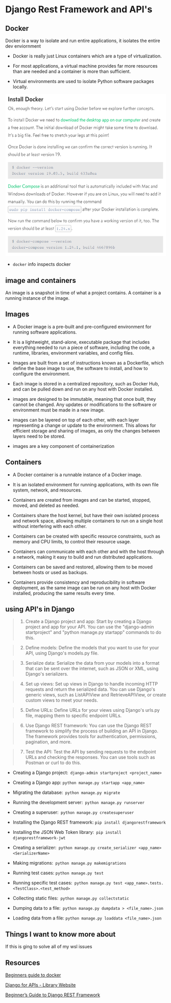 # Django Rest Framework and API's

## Docker

Docker is a way to isolate and run entire applications, it isolates the entire dev enviornment

- Docker is really just Linux containers which are a type of virtualization.

- For most applications, a virtual machine provides far more resources than are needed and a container is more than sufficient.

- Virtual environments are used to isolate Python software packages locally.

![Docker installation diagram](./images/chrome_K0Kps8HgzW.png)

- `docker` info inspects docker

## image and containers

An image is a snapshot in time of what a project contains. A container is a running instance of the image.

## Images
- A Docker image is a pre-built and pre-configured environment for running software applications.

- It is a lightweight, stand-alone, executable package that includes everything needed to run a piece of software, including the code, a runtime, libraries, environment variables, and config files.

- Images are built from a set of instructions known as a Dockerfile, which define the base image to use, the software to install, and how to configure the environment.

- Each image is stored in a centralized repository, such as Docker Hub, and can be pulled down and run on any host with Docker installed.

- images are designed to be immutable, meaning that once built, they cannot be changed. Any updates or modifications to the software or environment must be made in a new image.

- images can be layered on top of each other, with each layer representing a change or update to the environment. This allows for efficient storage and sharing of images, as only the changes between layers need to be stored.

- images are a key component of containerization
## Containers

- A Docker container is a runnable instance of a Docker image.

- It is an isolated environment for running applications, with its own file system, network, and resources.

- Containers are created from images and can be started, stopped, moved, and deleted as needed.

- Containers share the host kernel, but have their own isolated process and network space, allowing multiple containers to run on a single host without interfering with each other.

- Containers can be created with specific resource constraints, such as memory and CPU limits, to control their resource usage.

- Containers can communicate with each other and with the host through a network, making it easy to build and run distributed applications.

- Containers can be saved and restored, allowing them to be moved between hosts or used as backups.

- Containers provide consistency and reproducibility in software deployment, as the same image can be run on any host with Docker installed, producing the same results every time.

## using API's in Django

> 1. Create a Django project and app: Start by creating a Django project and app for your API. You can use the "django-admin startproject" and "python manage.py startapp" commands to do this.

> 2. Define models: Define the models that you want to use for your API, using Django's models.py file.

> 3. Serialize data: Serialize the data from your models into a format that can be sent over the internet, such as JSON or XML, using Django's serializers.

> 4. Set up views: Set up views in Django to handle incoming HTTP requests and return the serialized data. You can use Django's generic views, such as ListAPIView and RetrieveAPIView, or create custom views to meet your needs.

> 5. Define URLs: Define URLs for your views using Django's urls.py file, mapping them to specific endpoint URLs.

> 6. Use Django REST framework: You can use the Django REST framework to simplify the process of building an API in Django. The framework provides tools for authentication, permissions, pagination, and more.

> 7. Test the API: Test the API by sending requests to the endpoint URLs and checking the responses. You can use tools such as Postman or curl to do this.


- Creating a Django project:` django-admin startproject <project_name>`

- Creating a Django app: `python manage.py startapp <app_name>`

- Migrating the database:` python manage.py migrate`

- Running the development server:` python manage.py runserver`

- Creating a superuser:` python manage.py createsuperuser`

- Installing the Django REST framework: `pip install djangorestframework`

- Installing the JSON Web Token library:` pip install djangorestframework-jwt`

- Creating a serializer:` python manage.py create_serializer <app_name> <SerializerName>`

- Making migrations:` python manage.py makemigrations`

- Running test cases: `python manage.py test`

- Running specific test cases:` python manage.py test <app_name>.tests.<TestClass>.<test_method>`

- Collecting static files:` python manage.py collectstatic`

- Dumping data to a file:` python manage.py dumpdata > <file_name>.json`

- Loading data from a file: `python manage.py loaddata <file_name>.json`

## Things I want to know more about 

If this is ging to solve all of my wsl issues

## Resources

[Beginners guide to docker](https://wsvincent.com/beginners-guide-to-docker/)

[Django for APIs - Library Website](https://djangoforapis.com/library-website-and-api/)

[Beginner’s Guide to Django REST Framework](https://wsvincent.com/official-django-rest-framework-tutorial-beginners-guide)
